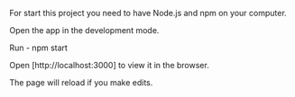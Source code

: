 
For start this project you need to have Node.js and npm on your computer.

Open the app in the development mode.

Run - npm start

Open [http://localhost:3000] to view it in the browser.

The page will reload if you make edits.
